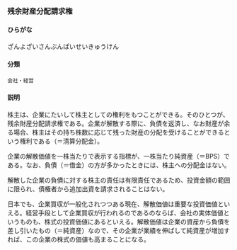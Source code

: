 <div style="display:none;">

## [あ行](securities-terms?id=あ行)
## [か行](securities-terms?id=か行)
## [さ行](securities-terms?id=さ行)

</div>

### 残余財産分配請求権

#### ひらがな

ざんよざいさんぶんぱいせいきゅうけん

#### 分類

`会社・経営`

#### 説明

株主は、企業にたいして株主としての権利をもつことができる。そのひとつが、残余財産分配請求権である。企業が解散する際に、負債を返済し、なお財産が余る場合、株主はその持ち株数に応じて残った財産の分配を受けることができるという権利である（＝清算分配金）。
 
企業の解散価値を一株当たりで表示する指標が、一株当たり純資産（＝BPS）である。なお、負債（＝借金）の方が多かったときには、株主への分配金はない。
 
解散した企業の負債に対する株主の責任は有限責任であるため、投資金額の範囲に限られ、債権者から追加出資を請求されることはない。
 
日本でも、企業買収が一般化されつつある現在、解散価値は重要な投資価値といえる。経営手段として企業買収が行われるのであるのならば、会社の実体価値というものも、株式の投資価値にあるといえる。解散価値は企業の資産から負債を差し引いたもの（＝純資産）なので、その企業が業績を伸ばして純資産が増加すれば、この企業の株式の価値も高まることになる。

<div style="display:none;">

## [た行](securities-terms?id=た行)
## [な行](securities-terms?id=な行)
## [は行](securities-terms?id=は行)
## [ま行](securities-terms?id=ま行)
## [や行](securities-terms?id=や行)
## [ら行](securities-terms?id=ら行)
## [わ行](securities-terms?id=わ行)
## [英数字・記号](securities-terms?id=英数字・記号)

</div>

